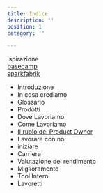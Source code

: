```yaml
---
title: Indice
description: ''
position: 1
category: ''

---
```

ispirazione  
[basecamp](https://basecamp.com/handbook/)  
[sparkfabrik](https://playbook.sparkfabrik.com/)

-  Introduzione
-  In cosa crediamo
-  Glossario
-  Prodotti
-  Dove Lavoriamo
-  Come Lavoriamo
  - [Il ruolo del Product Owner](/come-lavoriamo)
-  Lavorare con noi
  - iniziare
  - Carriera
  - Valutazione del rendimento
  - Miglioramento
-  Tool Interni
-  Lavoretti
  

